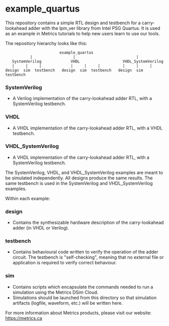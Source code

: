 # example_quartus

This repository contains a simple RTL design and testbench for a carry-lookahead adder with the lpm_ver library from Intel PSG Quartus. It is used as an example in Metrics tutorials to help new users learn to use our tools.

The repository hierarchy looks like this:

```
                        example_quartus
           |                  |                           |
   SystemVerilog             VHDL                   VHDL_SystemVerilog
   |     |     |             |     |     |          |     |     |
design  sim  testbench   design  sim  testbench   design  sim  testbench
```
### SystemVerilog

- A Verilog implementation of the carry-lookahead adder RTL, with a SystemVerilog testbench.

### VHDL

- A VHDL implementation of the carry-lookahead adder RTL, with a VHDL testbench.

### VHDL_SystemVerilog

- A VHDL implementation of the carry-lookahead adder RTL, with a SystemVerilog testbench. 

The SystemVerilog, VHDL, and VHDL_SystemVerilog examples are meant to be simulated independently. All designs produce the same results. The same testbench is used in the SystemVerilog and VHDL_SystemVerilog examples.

Within each example:

### design

- Contains the synthesizable hardware description of the carry-lookahead adder (in VHDL or Verilog).

### testbench

- Contains behavioural code written to verify the operation of the adder circuit. The testbench is "self-checking", meaning that no external file or application is required to verify correct behaviour.

### sim

- Contains scripts which encapsulate the commands needed to run a simulation using the Metrics DSim Cloud. 
- Simulations should be launched from this directory so that simulation artifacts (logfile, waveform, etc.) will be written here.

For more information about Metrics products, please visit our website: <https://metrics.ca>
